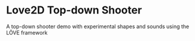# Love2D Top-down Shooter

A top-down shooter demo with experimental shapes and sounds using the LÖVE framework
